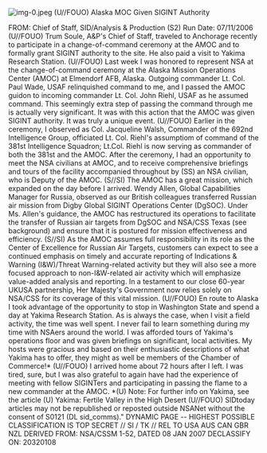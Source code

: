 ![img-0.jpeg](img-0.jpeg)
(U//FOUO) Alaska MOC Given SIGINT Authority

FROM:
Chief of Staff, SID/Analysis \& Production (S2)
Run Date: 07/11/2006
(U//FOUO) Trum Soule, A\&P's Chief of Staff, traveled to Anchorage recently to participate in a change-of-command ceremony at the AMOC and to formally grant SIGINT authority to the site. He also paid a visit to Yakima Research Station.
(U//FOUO) Last week I was honored to represent NSA at the change-of-command ceremony at the Alaska Mission Operations Center (AMOC) at Elmendorf AFB, Alaska. Outgoing commander Lt. Col. Paul Wade, USAF relinquished command to me, and I passed the AMOC guidon to incoming commander Lt. Col. John Riehl, USAF as he assumed command. This seemingly extra step of passing the command through me is actually very significant. It was with this action that the AMOC was given SIGINT authority. It was truly a unique event.
(U//FOUO) Earlier in the ceremony, I observed as Col. Jacqueline Walsh, Commander of the 692nd Intelligence Group, officiated Lt. Col. Riehl's assumptiom of command of the 381st Intelligence Squadron; Lt.Col. Riehl is now serving as commander of both the 381st and the AMOC. After the ceremony, I had an opportunity to meet the NSA civilians at AMOC, and to receive comprehensive briefings and tours of the facility accompanied throughout by
(SS) an NSA civilian, who is Deputy of the AMOC.
(S//SI) The AMOC has a great mission, which expanded on the day before I arrived. Wendy Allen, Global Capabilities Manager for Russia, observed as our British colleagues transferred Russian air mission from Digby Global SIGINT Operations Center (DgSOC). Under Ms. Allen's guidance, the AMOC has restructured its operations to facilitate the transfer of Russian air targets from DgSOC and NSA/CSS Texas (see background) and ensure that it is postured for mission effectiveness and efficiency.
(S//SI) As the AMOC assumes full responsibility in its role as the Center of Excellence for Russian Air Targets, customers can expect to see a continued emphasis on timely and accurate reporting of Indications \& Warning (I\&W)/Threat Warning-related activity but they will also see a more focused approach to non-I\&W-related air activity which will emphasize value-added analysis and reporting. In a testament to our close 60-year UKUSA partnership, Her Majesty's Government now relies solely on NSA/CSS for its coverage of this vital mission.
(U//FOUO) En route to Alaska I took advantage of the opportunity to stop in Washington State and spend a day at Yakima Research Station. As is always the case, when I visit a field activity, the time was well spent. I never fail to learn something during my time with NSAers around the world. I was afforded tours of Yakima's operations floor and was given briefings on significant, local activities. My hosts were gracious and based on their enthusiastic descriptions of what Yakima has to offer, they might as well be members of the Chamber of Commerce!*
(U//FOUO) I arrived home about 72 hours after I left. I was tired, sure, but I was also grateful to again have had the experience of meeting with fellow SIGINTers and participating in passing the flame to a new commander at the AMOC.
*(U) Note:
For further info on Yakima, see the article (U) Yakima: Fertile Valley in the High Desert
(U//FOUO) SIDtoday articles may not be republished or reposted outside NSANet without the consent of S0121 (DL sid_comms)."
DYNAMIC PAGE -- HIGHEST POSSIBLE CLASSIFICATION IS TOP SECRET // SI / TK // REL TO USA AUS CAN GBR NZL
DERIVED FROM: NSA/CSSM 1-52, DATED 08 JAN 2007 DECLASSIFY ON: 20320108
